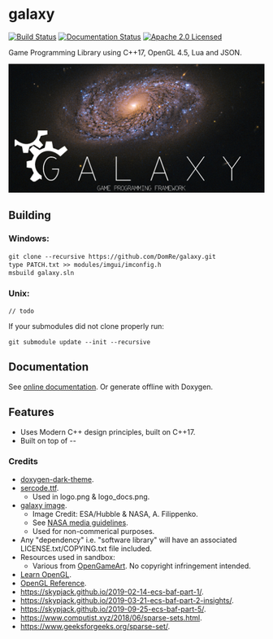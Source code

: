 # galaxy
[![Build Status](https://ci.appveyor.com/api/projects/status/ac0ec6gtxl7776y5?svg=true)](https://ci.appveyor.com/project/reworks/galaxy)
[![Documentation Status](https://travis-ci.org/DomRe/galaxy.svg?branch=master)](https://domre.github.io/galaxy/)
[![Apache 2.0 Licensed](https://img.shields.io/badge/license-apache-blue.svg)](./LICENSE.txt)

Game Programming Library using C++17, OpenGL 4.5, Lua and JSON.

![galaxy](logo.png?raw=true "galaxy")

## Building
### Windows:
```
git clone --recursive https://github.com/DomRe/galaxy.git
type PATCH.txt >> modules/imgui/imconfig.h
msbuild galaxy.sln
```

### Unix:
```
// todo
```

If your submodules did not clone properly run:
```
git submodule update --init --recursive
```

## Documentation
See [online documentation](https://domre.github.io/galaxy/).
Or generate offline with Doxygen.

## Features
- Uses Modern C++ design principles, built on C++17.
- Built on top of --

### Credits
* [doxygen-dark-theme](https://github.com/MaJerle/doxygen-dark-theme).
* [sercode.ttf](http://www.dafont.com/secret-code.font).
	* Used in logo.png & logo_docs.png.
* [galaxy image](https://www.nasa.gov/image-feature/goddard/2020/hubble-probes-colorful-galaxy).
	* Image Credit: ESA/Hubble & NASA, A. Filippenko.
	* See [NASA media guidelines](https://www.nasa.gov/multimedia/guidelines/index.html).
	* Used for non-commerical purposes.
* Any "dependency" i.e. "software library" will have an associated LICENSE.txt/COPYING.txt file included.
* Resources used in sandbox:
	* Various from [OpenGameArt](https://opengameart.org/). No copyright infringement intended.
* [Learn OpenGL](https://learnopengl.com/).
* [OpenGL Reference](https://www.khronos.org/registry/OpenGL-Refpages/gl4/).
* https://skypjack.github.io/2019-02-14-ecs-baf-part-1/.
* https://skypjack.github.io/2019-03-21-ecs-baf-part-2-insights/.
* https://skypjack.github.io/2019-09-25-ecs-baf-part-5/.
* https://www.computist.xyz/2018/06/sparse-sets.html.
* https://www.geeksforgeeks.org/sparse-set/.
